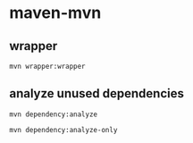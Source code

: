 # maven-mvn
## wrapper
```
mvn wrapper:wrapper
```
## analyze unused dependencies
```
mvn dependency:analyze
```
```
mvn dependency:analyze-only
```
